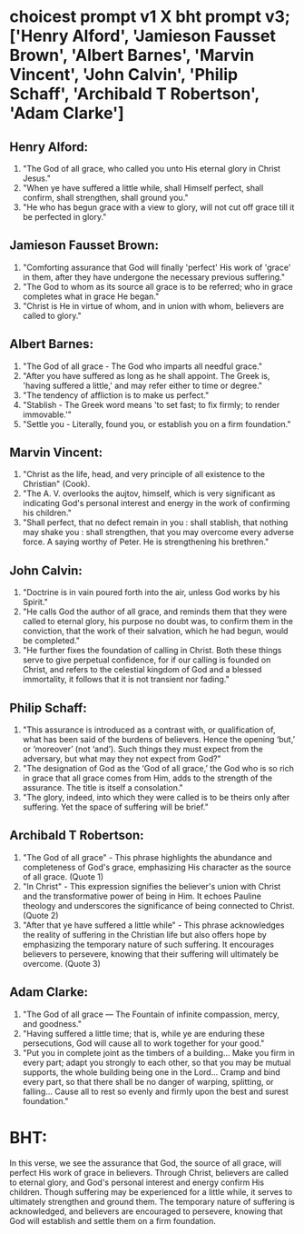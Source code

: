 # choicest prompt v1 X bht prompt v3; ['Henry Alford', 'Jamieson Fausset Brown', 'Albert Barnes', 'Marvin Vincent', 'John Calvin', 'Philip Schaff', 'Archibald T Robertson', 'Adam Clarke']

## Henry Alford:
1. "The God of all grace, who called you unto His eternal glory in Christ Jesus."
2. "When ye have suffered a little while, shall Himself perfect, shall confirm, shall strengthen, shall ground you."
3. "He who has begun grace with a view to glory, will not cut off grace till it be perfected in glory."

## Jamieson Fausset Brown:
1. "Comforting assurance that God will finally 'perfect' His work of 'grace' in them, after they have undergone the necessary previous suffering." 
2. "The God to whom as its source all grace is to be referred; who in grace completes what in grace He began."
3. "Christ is He in virtue of whom, and in union with whom, believers are called to glory."

## Albert Barnes:
1. "The God of all grace - The God who imparts all needful grace."
2. "After you have suffered as long as he shall appoint. The Greek is, 'having suffered a little,' and may refer either to time or degree."
3. "The tendency of affliction is to make us perfect."
4. "Stablish - The Greek word means 'to set fast; to fix firmly; to render immovable.'"
5. "Settle you - Literally, found you, or establish you on a firm foundation."

## Marvin Vincent:
1. "Christ as the life, head, and very principle of all existence to the Christian" (Cook).
2. "The A. V. overlooks the aujtov, himself, which is very significant as indicating God's personal interest and energy in the work of confirming his children."
3. "Shall perfect, that no defect remain in you : shall stablish, that nothing may shake you : shall strengthen, that you may overcome every adverse force. A saying worthy of Peter. He is strengthening his brethren."

## John Calvin:
1. "Doctrine is in vain poured forth into the air, unless God works by his Spirit."
2. "He calls God the author of all grace, and reminds them that they were called to eternal glory, his purpose no doubt was, to confirm them in the conviction, that the work of their salvation, which he had begun, would be completed."
3. "He further fixes the foundation of calling in Christ. Both these things serve to give perpetual confidence, for if our calling is founded on Christ, and refers to the celestial kingdom of God and a blessed immortality, it follows that it is not transient nor fading."

## Philip Schaff:
1. "This assurance is introduced as a contrast with, or qualification of, what has been said of the burdens of believers. Hence the opening ‘but,’ or ‘moreover’ (not ‘and’). Such things they must expect from the adversary, but what may they not expect from God?" 
2. "The designation of God as the ‘God of all grace,’ the God who is so rich in grace that all grace comes from Him, adds to the strength of the assurance. The title is itself a consolation."
3. "The glory, indeed, into which they were called is to be theirs only after suffering. Yet the space of suffering will be brief."

## Archibald T Robertson:
1. "The God of all grace" - This phrase highlights the abundance and completeness of God's grace, emphasizing His character as the source of all grace. (Quote 1)
2. "In Christ" - This expression signifies the believer's union with Christ and the transformative power of being in Him. It echoes Pauline theology and underscores the significance of being connected to Christ. (Quote 2)
3. "After that ye have suffered a little while" - This phrase acknowledges the reality of suffering in the Christian life but also offers hope by emphasizing the temporary nature of such suffering. It encourages believers to persevere, knowing that their suffering will ultimately be overcome. (Quote 3)

## Adam Clarke:
1. "The God of all grace — The Fountain of infinite compassion, mercy, and goodness."
2. "Having suffered a little time; that is, while ye are enduring these persecutions, God will cause all to work together for your good."
3. "Put you in complete joint as the timbers of a building... Make you firm in every part; adapt you strongly to each other, so that you may be mutual supports, the whole building being one in the Lord... Cramp and bind every part, so that there shall be no danger of warping, splitting, or falling... Cause all to rest so evenly and firmly upon the best and surest foundation."


# BHT:
In this verse, we see the assurance that God, the source of all grace, will perfect His work of grace in believers. Through Christ, believers are called to eternal glory, and God's personal interest and energy confirm His children. Though suffering may be experienced for a little while, it serves to ultimately strengthen and ground them. The temporary nature of suffering is acknowledged, and believers are encouraged to persevere, knowing that God will establish and settle them on a firm foundation.